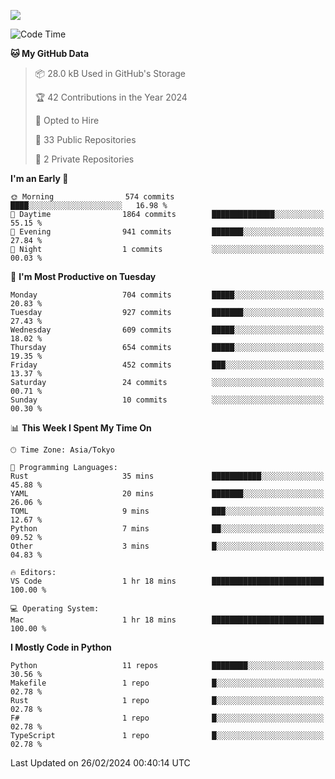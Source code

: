 ![](https://komarev.com/ghpvc/?username=kitagawa-hr)

<!--START_SECTION:waka-->
![Code Time](http://img.shields.io/badge/Code%20Time-792%20hrs%2011%20mins-blue)

**🐱 My GitHub Data** 

> 📦 28.0 kB Used in GitHub's Storage 
 > 
> 🏆 42 Contributions in the Year 2024
 > 
> 💼 Opted to Hire
 > 
> 📜 33 Public Repositories 
 > 
> 🔑 2 Private Repositories 
 > 
**I'm an Early 🐤** 

```text
🌞 Morning                574 commits         ████░░░░░░░░░░░░░░░░░░░░░   16.98 % 
🌆 Daytime                1864 commits        ██████████████░░░░░░░░░░░   55.15 % 
🌃 Evening                941 commits         ███████░░░░░░░░░░░░░░░░░░   27.84 % 
🌙 Night                  1 commits           ░░░░░░░░░░░░░░░░░░░░░░░░░   00.03 % 
```
📅 **I'm Most Productive on Tuesday** 

```text
Monday                   704 commits         █████░░░░░░░░░░░░░░░░░░░░   20.83 % 
Tuesday                  927 commits         ███████░░░░░░░░░░░░░░░░░░   27.43 % 
Wednesday                609 commits         █████░░░░░░░░░░░░░░░░░░░░   18.02 % 
Thursday                 654 commits         █████░░░░░░░░░░░░░░░░░░░░   19.35 % 
Friday                   452 commits         ███░░░░░░░░░░░░░░░░░░░░░░   13.37 % 
Saturday                 24 commits          ░░░░░░░░░░░░░░░░░░░░░░░░░   00.71 % 
Sunday                   10 commits          ░░░░░░░░░░░░░░░░░░░░░░░░░   00.30 % 
```


📊 **This Week I Spent My Time On** 

```text
🕑︎ Time Zone: Asia/Tokyo

💬 Programming Languages: 
Rust                     35 mins             ███████████░░░░░░░░░░░░░░   45.88 % 
YAML                     20 mins             ███████░░░░░░░░░░░░░░░░░░   26.06 % 
TOML                     9 mins              ███░░░░░░░░░░░░░░░░░░░░░░   12.67 % 
Python                   7 mins              ██░░░░░░░░░░░░░░░░░░░░░░░   09.52 % 
Other                    3 mins              █░░░░░░░░░░░░░░░░░░░░░░░░   04.83 % 

🔥 Editors: 
VS Code                  1 hr 18 mins        █████████████████████████   100.00 % 

💻 Operating System: 
Mac                      1 hr 18 mins        █████████████████████████   100.00 % 
```

**I Mostly Code in Python** 

```text
Python                   11 repos            ████████░░░░░░░░░░░░░░░░░   30.56 % 
Makefile                 1 repo              █░░░░░░░░░░░░░░░░░░░░░░░░   02.78 % 
Rust                     1 repo              █░░░░░░░░░░░░░░░░░░░░░░░░   02.78 % 
F#                       1 repo              █░░░░░░░░░░░░░░░░░░░░░░░░   02.78 % 
TypeScript               1 repo              █░░░░░░░░░░░░░░░░░░░░░░░░   02.78 % 
```




 Last Updated on 26/02/2024 00:40:14 UTC
<!--END_SECTION:waka-->
